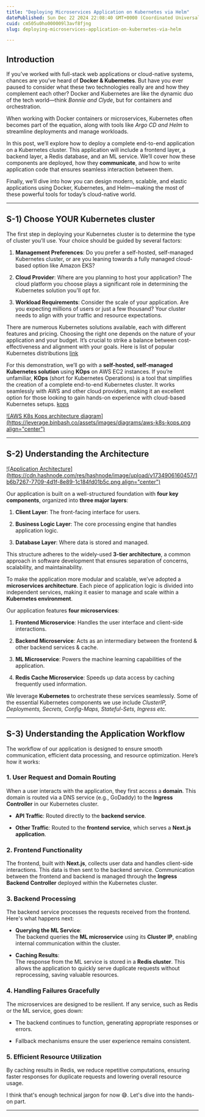 ```yaml
---
title: "Deploying Microservices Application on Kubernetes via Helm"
datePublished: Sun Dec 22 2024 22:08:40 GMT+0000 (Coordinated Universal Time)
cuid: cm505u0ho000009l3avf8fjng
slug: deploying-microservices-application-on-kubernetes-via-helm

---
```


## Introduction

If you’ve worked with full-stack web applications or cloud-native systems, chances are you’ve heard of **Docker & Kubernetes**. But have you ever paused to consider what these two technologies really are and how they complement each other? Docker and Kubernetes are like the dynamic duo of the tech world—think *Bonnie and Clyde*, but for containers and orchestration.

When working with Docker containers or microservices, Kubernetes often becomes part of the equation, along with tools like *Argo CD and Helm* to streamline deployments and manage workloads.

In this post, we’ll explore how to deploy a complete end-to-end application on a Kubernetes cluster. This application will include a frontend layer, a backend layer, a Redis database, and an ML service. We’ll cover how these components are deployed, how they **communicate**, and how to write application code that ensures seamless interaction between them.

Finally, we’ll dive into how you can design modern, scalable, and elastic applications using Docker, Kubernetes, and Helm—making the most of these powerful tools for today’s cloud-native world.

---

## S-1) Choose YOUR Kubernetes cluster

The first step in deploying your Kubernetes cluster is to determine the type of cluster you’ll use. Your choice should be guided by several factors:

1. **Management Preferences**: Do you prefer a self-hosted, self-managed Kubernetes cluster, or are you leaning towards a fully managed cloud-based option like Amazon EKS?
    
2. **Cloud Provider**: Where are you planning to host your application? The cloud platform you choose plays a significant role in determining the Kubernetes solution you'll opt for.
    
3. **Workload Requirements**: Consider the scale of your application. Are you expecting millions of users or just a few thousand? Your cluster needs to align with your traffic and resource expectations.
    

There are numerous Kubernetes solutions available, each with different features and pricing. Choosing the right one depends on the nature of your application and your budget. It’s crucial to strike a balance between cost-effectiveness and alignment with your goals. Here is list of popular Kubernetes distributions [link](https://www.atatus.com/blog/popular-kubernetes-distributions/)

For this demonstration, we’ll go with a **self-hosted, self-managed Kubernetes solution** using **KOps** on AWS EC2 instances. If you’re unfamiliar, **KOps** (short for Kubernetes Operations) is a tool that simplifies the creation of a complete end-to-end Kubernetes cluster. It works seamlessly with AWS and other cloud providers, making it an excellent option for those looking to gain hands-on experience with cloud-based Kubernetes setups. [kops](https://kops.sigs.k8s.io/)

[![AWS K8s Kops architecture diagram](https://leverage.binbash.co/assets/images/diagrams/aws-k8s-kops.png align="center")](https://leverage.binbash.co/user-guide/ref-architecture-aws/features/compute/k8s-kops/)

---

## S-2) Understanding the Architecture

[![Application Architecture](https://cdn.hashnode.com/res/hashnode/image/upload/v1734906160457/1b6b7267-7709-4d1f-8e89-1c184fd01b5c.png align="center")](https://github.com/Manav-Khandurie/Fin-Sight.git)

Our application is built on a well-structured foundation with **four key components**, organized into **three major layers**:

1. **Client Layer**: The front-facing interface for users.
    
2. **Business Logic Layer**: The core processing engine that handles application logic.
    
3. **Database Layer**: Where data is stored and managed.
    

This structure adheres to the widely-used **3-tier architecture**, a common approach in software development that ensures separation of concerns, scalability, and maintainability.

To make the application more modular and scalable, we’ve adopted a **microservices architecture**. Each piece of application logic is divided into independent services, making it easier to manage and scale within a **Kubernetes environment**.

Our application features **four microservices**:

1. **Frontend Microservice**: Handles the user interface and client-side interactions.
    
2. **Backend Microservice**: Acts as an intermediary between the frontend & other backend services & cache.
    
3. **ML Microservice**: Powers the machine learning capabilities of the application.
    
4. **Redis Cache Microservice**: Speeds up data access by caching frequently used information.
    

We leverage **Kubernetes** to orchestrate these services seamlessly. Some of the essential Kubernetes components we use include *ClusterIP, Deployments, Secrets, Config-Maps, Stateful-Sets, Ingress etc.*

---

## S-3) Understanding the Application Workflow

The workflow of our application is designed to ensure smooth communication, efficient data processing, and resource optimization. Here’s how it works:

### 1\. **User Request and Domain Routing**

When a user interacts with the application, they first access a **domain**. This domain is routed via a DNS service (e.g., GoDaddy) to the **Ingress Controller** in our Kubernetes cluster.

* **API Traffic**: Routed directly to the **backend service**.
    
* **Other Traffic**: Routed to the **frontend service**, which serves a **Next.js application**.
    

### 2\. **Frontend Functionality**

The frontend, built with **Next.js**, collects user data and handles client-side interactions. This data is then sent to the backend service. Communication between the frontend and backend is managed through the **Ingress Backend Controller** deployed within the Kubernetes cluster.

### 3\. **Backend Processing**

The backend service processes the requests received from the frontend. Here's what happens next:

* **Querying the ML Service**:  
    The backend queries the **ML microservice** using its **Cluster IP**, enabling internal communication within the cluster.
    
* **Caching Results**:  
    The response from the ML service is stored in a **Redis cluster**. This allows the application to quickly serve duplicate requests without reprocessing, saving valuable resources.
    

### 4\. **Handling Failures Gracefully**

The microservices are designed to be resilient. If any service, such as Redis or the ML service, goes down:

* The backend continues to function, generating appropriate responses or errors.
    
* Fallback mechanisms ensure the user experience remains consistent.
    

### 5\. **Efficient Resource Utilization**

By caching results in Redis, we reduce repetitive computations, ensuring faster responses for duplicate requests and lowering overall resource usage.

I think that's enough technical jargon for now 😅. Let's dive into the hands-on part.

---